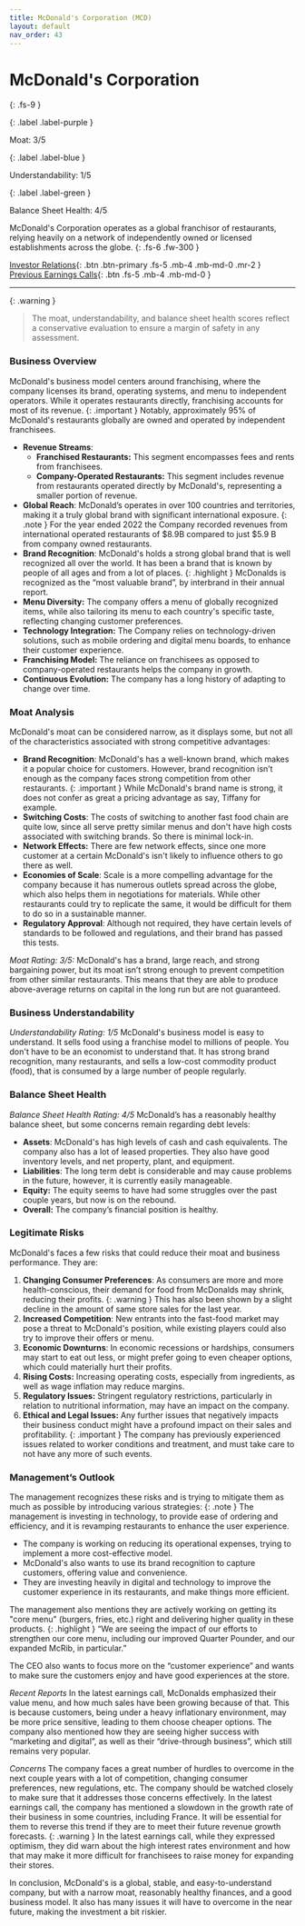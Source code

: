 ```yaml
---
title: McDonald's Corporation (MCD)
layout: default
nav_order: 43
---
```


# McDonald's Corporation
{: .fs-9 }

{: .label .label-purple }

Moat: 3/5

{: .label .label-blue }

Understandability: 1/5

{: .label .label-green }

Balance Sheet Health: 4/5

McDonald's Corporation operates as a global franchisor of restaurants, relying heavily on a network of independently owned or licensed establishments across the globe.
{: .fs-6 .fw-300 }

[Investor Relations](https://www.google.com/search?q=MCD+investor+relations){: .btn .btn-primary .fs-5 .mb-4 .mb-md-0 .mr-2 }
[Previous Earnings Calls](https://discountingcashflows.com/company/MCD/transcripts/){: .btn .fs-5 .mb-4 .mb-md-0 }

---

{: .warning }
>The moat, understandability, and balance sheet health scores reflect a conservative evaluation to ensure a margin of safety in any assessment.



### Business Overview

McDonald's business model centers around franchising, where the company licenses its brand, operating systems, and menu to independent operators. While it operates restaurants directly, franchising accounts for most of its revenue.
{: .important }
Notably, approximately 95% of McDonald's restaurants globally are owned and operated by independent franchisees.

*   **Revenue Streams**:
    *   **Franchised Restaurants:** This segment encompasses fees and rents from franchisees.
    *  **Company-Operated Restaurants:** This segment includes revenue from restaurants operated directly by McDonald's, representing a smaller portion of revenue.
*   **Global Reach**: McDonald’s operates in over 100 countries and territories, making it a truly global brand with significant international exposure.
{: .note }
For the year ended 2022 the Company recorded revenues from international operated restaurants of $8.9B compared to just $5.9 B from company owned restaurants.
*  **Brand Recognition**: McDonald's holds a strong global brand that is well recognized all over the world. It has been a brand that is known by people of all ages and from a lot of places. 
{: .highlight }
McDonalds is recognized as the “most valuable brand”, by interbrand in their annual report.
*   **Menu Diversity:** The company offers a menu of globally recognized items, while also tailoring its menu to each country's specific taste, reflecting changing customer preferences.
*  **Technology Integration:** The Company relies on technology-driven solutions, such as mobile ordering and digital menu boards, to enhance their customer experience.
*   **Franchising Model:** The reliance on franchisees as opposed to company-operated restaurants helps the company in growth.
*  **Continuous Evolution:** The company has a long history of adapting to change over time.

### Moat Analysis
McDonald's moat can be considered narrow, as it displays some, but not all of the characteristics associated with strong competitive advantages:
*   **Brand Recognition**: McDonald's has a well-known brand, which makes it a popular choice for customers. However, brand recognition isn’t enough as the company faces strong competition from other restaurants.
{: .important }
While McDonald's brand name is strong, it does not confer as great a pricing advantage as say, Tiffany for example.
*   **Switching Costs**: The costs of switching to another fast food chain are quite low, since all serve pretty similar menus and don't have high costs associated with switching brands. So there is minimal lock-in.
*  **Network Effects:** There are few network effects, since one more customer at a certain McDonald's isn't likely to influence others to go there as well.
* **Economies of Scale**: Scale is a more compelling advantage for the company because it has numerous outlets spread across the globe, which also helps them in negotiations for materials. While other restaurants could try to replicate the same, it would be difficult for them to do so in a sustainable manner.
* **Regulatory Approval**: Although not required, they have certain levels of standards to be followed and regulations, and their brand has passed this tests.

*Moat Rating: 3/5:*
     McDonald's has a brand, large reach, and strong bargaining power, but its moat isn’t strong enough to prevent competition from other similar restaurants. This means that they are able to produce above-average returns on capital in the long run but are not guaranteed.

### Business Understandability
*Understandability Rating: 1/5*
    McDonald's business model is easy to understand. It sells food using a franchise model to millions of people. You don't have to be an economist to understand that. It has strong brand recognition, many restaurants, and sells a low-cost commodity product (food), that is consumed by a large number of people regularly.

### Balance Sheet Health
*Balance Sheet Health Rating: 4/5*
McDonald’s has a reasonably healthy balance sheet, but some concerns remain regarding debt levels:
*   **Assets**: McDonald's has high levels of cash and cash equivalents. The company also has a lot of leased properties. They also have good inventory levels, and net property, plant, and equipment.
*   **Liabilities**: The long term debt is considerable and may cause problems in the future, however, it is currently easily manageable.
*   **Equity:** The equity seems to have had some struggles over the past couple years, but now is on the rebound.
*   **Overall:** The company’s financial position is healthy.

### Legitimate Risks
McDonald's faces a few risks that could reduce their moat and business performance. They are:

1.  **Changing Consumer Preferences**: As consumers are more and more health-conscious, their demand for food from McDonalds may shrink, reducing their profits.
{: .warning }
This has also been shown by a slight decline in the amount of same store sales for the last year.
2.  **Increased Competition**: New entrants into the fast-food market may pose a threat to McDonald's position, while existing players could also try to improve their offers or menu.
3.  **Economic Downturns**: In economic recessions or hardships, consumers may start to eat out less, or might prefer going to even cheaper options, which could materially hurt their profits.
4.   **Rising Costs:** Increasing operating costs, especially from ingredients, as well as wage inflation may reduce margins.
5.  **Regulatory Issues:** Stringent regulatory restrictions, particularly in relation to nutritional information, may have an impact on the company.
6. **Ethical and Legal Issues:** Any further issues that negatively impacts their business conduct might have a profound impact on their sales and profitability.
{: .important }
The company has previously experienced issues related to worker conditions and treatment, and must take care to not have any more of such events.

### Management’s Outlook
The management recognizes these risks and is trying to mitigate them as much as possible by introducing various strategies:
{: .note }
The management is investing in technology, to provide ease of ordering and efficiency, and it is revamping restaurants to enhance the user experience.
*   The company is working on reducing its operational expenses, trying to implement a more cost-effective model.
*   McDonald's also wants to use its brand recognition to capture customers, offering value and convenience.
* They are investing heavily in digital and technology to improve the customer experience in its restaurants, and make things more efficient.

The management also mentions they are actively working on getting its "core menu" (burgers, fries, etc.) right and delivering higher quality in these products.
{: .highlight }
“We are seeing the impact of our efforts to strengthen our core menu, including our improved Quarter Pounder, and our expanded McRib, in particular.”

The CEO also wants to focus more on the “customer experience” and wants to make sure the customers enjoy and have good experiences at the store.

*Recent Reports*
In the latest earnings call, McDonalds emphasized their value menu, and how much sales have been growing because of that. This is because customers, being under a heavy inflationary environment, may be more price sensitive, leading to them choose cheaper options. The company also mentioned how they are seeing higher success with “marketing and digital”, as well as their “drive-through business”, which still remains very popular.

*Concerns*
The company faces a great number of hurdles to overcome in the next couple years with a lot of competition, changing consumer preferences, new regulations, etc. The company should be watched closely to make sure that it addresses those concerns effectively. In the latest earnings call, the company has mentioned a slowdown in the growth rate of their business in some countries, including France. It will be essential for them to reverse this trend if they are to meet their future revenue growth forecasts.
{: .warning }
In the latest earnings call, while they expressed optimism, they did warn about the high interest rates environment and how that may make it more difficult for franchisees to raise money for expanding their stores.

In conclusion, McDonald's is a global, stable, and easy-to-understand company, but with a narrow moat, reasonably healthy finances, and a good business model. It also has many issues it will have to overcome in the near future, making the investment a bit riskier.